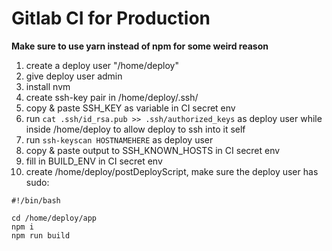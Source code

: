 # Gitlab CI for Production

**Make sure to use yarn instead of npm for some weird reason**

1. create a deploy user "/home/deploy"
2. give deploy user admin 
3. install nvm
4. create ssh-key pair in /home/deploy/.ssh/
5. copy & paste SSH_KEY as variable in CI secret env
6. run `cat .ssh/id_rsa.pub >> .ssh/authorized_keys` as deploy user while inside /home/deploy to allow deploy to ssh into it self
7. run `ssh-keyscan HOSTNAMEHERE` as deploy user
8. copy & paste output to SSH_KNOWN_HOSTS in CI secret env
9. fill in BUILD_ENV in CI secret env
10. create /home/deploy/postDeployScript, make sure the deploy user has sudo: 
```
#!/bin/bash

cd /home/deploy/app
npm i
npm run build
```